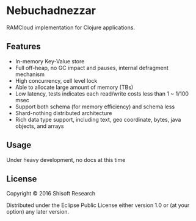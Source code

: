 # Nebuchadnezzar

RAMCloud implementation for Clojure applications.

## Features

* In-memory Key-Value store
* Full off-heap, no GC impact and pauses, internal defragment mechanism
* High concurrency, cell level lock
* Able to allocate large amount of memory (TBs)
* Low latency, tests indicates each read/write costs less than 1 ~ 1/100 msec
* Support both schema (for memory efficiency) and schema less
* Shard-nothing distributed architecture
* Rich data type support, including text, geo coordinate, bytes, java objects, and arrays

## Usage

Under heavy development, no docs at this time

## License

Copyright © 2016 Shisoft Research

Distributed under the Eclipse Public License either version 1.0 or (at
your option) any later version.
